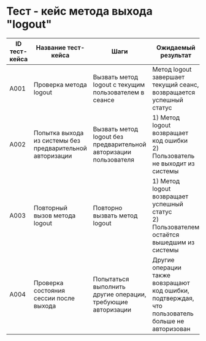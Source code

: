 # Тест - кейс метода выхода "logout"
| ID тест-кейса | Название тест-кейса | Шаги | Ожидаемый результат | 
|-|-|-|-| 
| A001 | Проверка метода logout | Вызвать метод logout с текущим пользователем в сеансе <br>   | Метод logout завершает текущий сеанс, возвращается успешный статус| 
| A002 | Попытка выхода из системы без предварительной авторизации |  Вызвать метод logout без предварительной авторизации пользователя  <br>  | 1) Метод logout возвращает код ошибки <br> 2) Пользователь не выходит из системы |  
| A003 | Повторный вызов метода logout |  Повторно вызвать метод logout <br>  | 1) Метод logout возвращает успешный статус <br> 2) Пользователем остаётся вышедшим из системы  | 
| A004 | Проверка состояния сессии после выхода |  Попытаться выполнить другие операции, требующие авторизации <br>  |  Другие операции также вовзращают код ошибки, подтверждая, что пользователь больше не авторизован <br>  |
